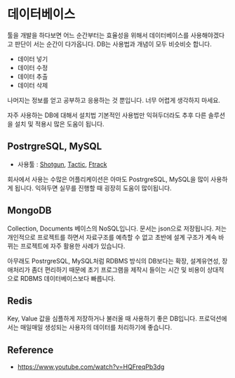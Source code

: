 # 데이터베이스
툴을 개발을 하다보면 어느 순간부터는 효율성을 위해서 데이터베이스를 사용해야겠다고 판단이 서는 순간이 다가옵니다. DB는 사용법과 개념이 모두 비슷비슷 합니다.

- 데이터 넣기
- 데이터 수정
- 데이터 추출
- 데이터 삭제

나머지는 정보를 얻고 공부하고 응용하는 것 뿐입니다. 너무 어렵게 생각하지 마세요.

자주 사용하는 DB에 대해서 설치법 기본적인 사용법만 익혀두더라도
추후 다른 솔루션을 설치 및 적용시 많은 도움이 됩니다.

## PostrgreSQL, MySQL
- 사용툴 : [Shotgun](https://support.shotgunsoftware.com/hc/en-us/articles/114094526153-Shotgun-security-white-paper), [Tactic](http://community.southpawtech.com/community/link/data_management), [Ftrack](https://help.ftrack.com/administering-ftrack/on-prem/handling-backups)


회사에서 사용는 수많은 어플리케이션은 아마도 PostrgreSQL, MySQL을 많이 사용하게 됩니다. 익혀두면 실무를 진행할 때 굉장히 도움이 많이됩니다.

## MongoDB
Collection, Documents 베이스의 NoSQL입니다. 문서는 json으로 저장됩니다.
저는 개인적으로 프로젝트를 하면서 자료구조를 예측할 수 없고 초반에 설계 구조가 계속 바뀌는 프로젝트에 자주 활용한 사례가 있습니다.

아무래도 PostrgreSQL, MySQL처럼 RDBMS 방식의 DB보다는 확장, 설계유연성, 장애처리가 좀더 편리하기 때문에 초기 프로그램을 제작시 들이는 시간 및 비용이 상대적으로 RDBMS 데이터베이스보다 빠릅니다.

## Redis
Key, Value 값을 심플하게 저장하거나 불러올 때 사용하기 좋은 DB입니다.
프로덕션에서는 매일매일 생성되는 사용자의 데이터를 처리하기에 좋습니다.

## Reference
- https://www.youtube.com/watch?v=HQFreqPb3dg